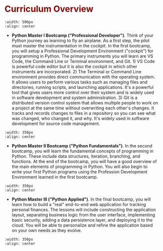 # <font color ="maroon">Curriculum Overview</font>


```{image} /images/pyfoundations.png
:width: 500px
:align: center
```

- **Python Master I Bootcamp ("Professional Developer")**. Think of your Python journey as learning to fly an airplane. As a first step, the pilot must master the instrumentation in the cockpit. In the first bootcamp, you will setup a Professional Development Environment ("cockpit") for programming in Python. The primary instruments you will learn are VS Code, the Command Line or Terminal environment, and Git. 1) VS Code is powerful code editor but it is also the cockpit in which other instruments are incorporated. 2) The Terminal or Command Line environment provides direct communication with the operating system. It allows users to perform various tasks such as managing files and directories, running scripts, and launching applications. It's a powerful tool that gives users more control over their system and is widely used in software development and system administration. 3) Git is a distributed version control system that allows multiple people to work on a project at the same time without overwriting each other's changes.  It tracks and records changes to files in a repository so you can see what was changed, who changed it, and why. It's widely used in software development for source code management.

```{image} /images/cockpit.png
:width: 350px
:align: center
```
- **Python Master II Bootcamp ("Python Fundamentals")**. In the second bootcamp, you will learn the fundamental concepts of programming in Python. These include data structures, iteration, branching, and functions. At the end of the bootcamp, you will have a good overview of the main elements of programming in Python. You will also begin to write your first Python programs using the Profession Development Environment learned in the first bootcamp.

```{image} /images/trainerpilot.png
:width: 350px
:align: center
```

- **Python Master III ("Python Applied")**. In the final bootcamp, you will learn how to build a "real" end-to-end web application for tracking personal finances. The lessons will include constructing the application layout, separating business logic from the user interface, implementing basic security, adding a data persistence layer, and deploying it to the cloud. You will be able to personalize and refine the application based on your own needs as they evolve.

```{image} /images/futureplane.png
:width: 350px
:align: center
```

